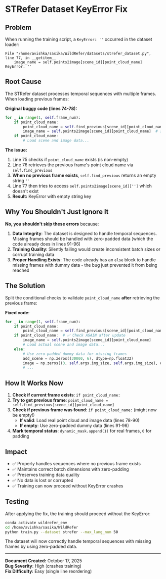 # STRefer Dataset KeyError Fix

## Problem

When running the training script, a `KeyError: ''` occurred in the dataset loader:

```
File "/home/avishka/sasika/WildRefer/datasets/strefer_dataset.py", line 77, in __getitem__
    image_name = self.points2image[scene_id][point_cloud_name]
KeyError: ''
```

## Root Cause

The STRefer dataset processes temporal sequences with multiple frames. When loading previous frames:

**Original buggy code (lines 74-78):**
```python
for _ in range(1, self.frame_num):
    if point_cloud_name:
        point_cloud_name = self.find_previous[scene_id][point_cloud_name]
        image_name = self.points2image[scene_id][point_cloud_name]  # ❌ Error here
    if point_cloud_name:
        # Load scene and image data...
```

**The issue:**
1. Line 75 checks if `point_cloud_name` exists (is non-empty)
2. Line 76 retrieves the previous frame's point cloud name via `self.find_previous`
3. **When no previous frame exists**, `self.find_previous` returns an empty string `''`
4. Line 77 then tries to access `self.points2image[scene_id]['']` which doesn't exist
5. **Result:** KeyError with empty string key

## Why You Shouldn't Just Ignore It

**No, you shouldn't skip these errors** because:

1. **Data Integrity**: The dataset is designed to handle temporal sequences. Missing frames should be handled with zero-padded data (which the code already does in lines 91-96)
2. **Training Quality**: Silently failing would create inconsistent batch sizes or corrupt training data
3. **Proper Handling Exists**: The code already has an `else` block to handle missing frames with dummy data - the bug just prevented it from being reached

## The Solution

Split the conditional checks to validate `point_cloud_name` **after** retrieving the previous frame:

**Fixed code:**
```python
for _ in range(1, self.frame_num):
    if point_cloud_name:
        point_cloud_name = self.find_previous[scene_id][point_cloud_name]
    if point_cloud_name:  # ✅ Check AGAIN after update
        image_name = self.points2image[scene_id][point_cloud_name]
        # Load actual scene and image data...
    else:
        # Use zero-padded dummy data for missing frames
        add_scene = np.zeros((30000, 6), dtype=np.float32)
        image = np.zeros((3, self.args.img_size, self.args.img_size), dtype=np.float32)
        # ...
```

## How It Works Now

1. **Check if current frame exists**: `if point_cloud_name:`
2. **Try to get previous frame**: `point_cloud_name = self.find_previous[scene_id][point_cloud_name]`
3. **Check if previous frame was found**: `if point_cloud_name:` (might now be empty!)
   - **If valid**: Load real point cloud and image data (lines 78-90)
   - **If empty**: Use zero-padded dummy data (lines 91-96)
4. **Mark temporal status**: `dynamic_mask.append(1)` for real frames, `0` for padding

## Impact

- ✅ Properly handles sequences where no previous frame exists
- ✅ Maintains correct batch dimensions with zero-padding
- ✅ Preserves training data quality
- ✅ No data is lost or corrupted
- ✅ Training can now proceed without KeyError crashes

## Testing

After applying the fix, the training should proceed without the KeyError:

```bash
conda activate wildrefer_env
cd /home/avishka/sasika/WildRefer
python train.py --dataset strefer --max_lang_num 50
```

The dataset will now correctly handle temporal sequences with missing frames by using zero-padded data.

---

**Document Created:** October 17, 2025  
**Bug Severity:** High (crashes training)  
**Fix Difficulty:** Easy (single line reordering)

